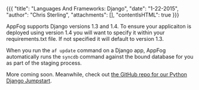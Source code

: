 {{{
  "title": "Languages And Frameworks: Django",
  "date": "1-22-2015",
  "author": "Chris Sterling",
  "attachments": [],
  "contentIsHTML": true
}}}

<p>AppFog supports Django versions 1.3 and 1.4. To ensure your applicaiton is deployed using version 1.4 you will want to specify it within your requirements.txt file. If not specified it will default to version 1.3.</p>
<p>When you run the <code>af update</code> command on a Django app, AppFog automatically runs the <code>syncdb</code> command against the bound database for you as part of the staging process.</p>
<p>More coming soon. Meanwhile, check out <a href="https://github.com/appfog/af-python-django">the GitHub repo for our Python Django Jumpstart</a>.</p>
